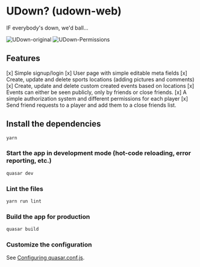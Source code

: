 # UDown? (udown-web)

IF everybody's down, we'd ball...

![UDown-original](https://user-images.githubusercontent.com/18594048/150648295-c80556bc-682e-43a0-945c-5f12d5de423e.jpg)
![UDown-Permissions](https://user-images.githubusercontent.com/18594048/150649334-c37d2384-2ca0-487f-bf00-fc7f8b1581bc.png)

## Features

[x] Simple signup/login
[x] User page with simple editable meta fields
[x] Create, update and delete sports locations (adding pictures and comments)
[x] Create, update and delete custom created events based on locations
[x] Events can either be seen publicly, only by friends or close friends.
[x] A simple authorization system and different permissions for each player
[x] Send friend requests to a player and add them to a close friends list.

## Install the dependencies

```bash
yarn
```

### Start the app in development mode (hot-code reloading, error reporting, etc.)

```bash
quasar dev
```

### Lint the files

```bash
yarn run lint
```

### Build the app for production

```bash
quasar build
```

### Customize the configuration

See [Configuring quasar.conf.js](https://quasar.dev/quasar-cli/quasar-conf-js).
